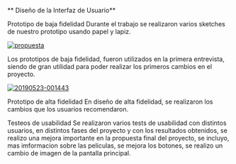 ** Diseño de la Interfaz de Usuario**

Prototipo de baja fidelidad
Durante el trabajo se realizaron varios sketches de nuestro prototipo usando papel y lapiz. 

<a href="https://ibb.co/VpqWvqT"><img src="https://i.ibb.co/VpqWvqT/propuesta.jpg" alt="propuesta" border="0"></a>

Los prototipos de baja fidelidad, fueron utilizados en la primera entrevista, siendo de gran utilidad para poder realizar los primeros cambios en el proyecto.

<a href="https://ibb.co/L6C83J4"><img src="https://i.ibb.co/L6C83J4/20190523-001443.jpg" alt="20190523-001443" border="0"></a>

Prototipo de alta fidelidad
En diseño de alta fidelidad, se realizaron los cambios que los usuarios recomendaron. 



Testeos de usabilidad
Se realizaron varios tests de usabilidad con distintos usuarios, en distintos fases del proyecto y con los resultados obtenidos, se realizo una mejora importante en la propuesta final del proyecto, se incluyo, mas imformacion sobre las peliculas, se mejora los botones, se realizo un cambio de imagen de la pantalla principal. 
